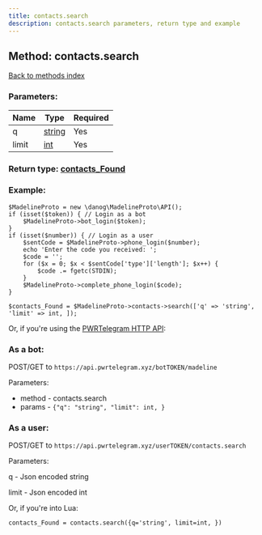 ```yaml
---
title: contacts.search
description: contacts.search parameters, return type and example
---
```

## Method: contacts.search  
[Back to methods index](index.md)


### Parameters:

| Name     |    Type       | Required |
|----------|---------------|----------|
|q|[string](../types/string.md) | Yes|
|limit|[int](../types/int.md) | Yes|


### Return type: [contacts\_Found](../types/contacts_Found.md)

### Example:


```
$MadelineProto = new \danog\MadelineProto\API();
if (isset($token)) { // Login as a bot
    $MadelineProto->bot_login($token);
}
if (isset($number)) { // Login as a user
    $sentCode = $MadelineProto->phone_login($number);
    echo 'Enter the code you received: ';
    $code = '';
    for ($x = 0; $x < $sentCode['type']['length']; $x++) {
        $code .= fgetc(STDIN);
    }
    $MadelineProto->complete_phone_login($code);
}

$contacts_Found = $MadelineProto->contacts->search(['q' => 'string', 'limit' => int, ]);
```

Or, if you're using the [PWRTelegram HTTP API](https://pwrtelegram.xyz):

### As a bot:

POST/GET to `https://api.pwrtelegram.xyz/botTOKEN/madeline`

Parameters:

* method - contacts.search
* params - `{"q": "string", "limit": int, }`



### As a user:

POST/GET to `https://api.pwrtelegram.xyz/userTOKEN/contacts.search`

Parameters:

q - Json encoded string

limit - Json encoded int




Or, if you're into Lua:

```
contacts_Found = contacts.search({q='string', limit=int, })
```

